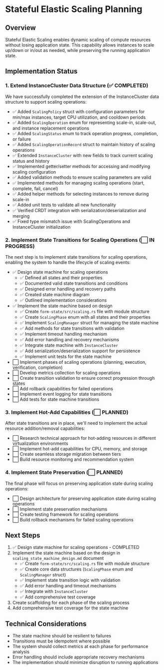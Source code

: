# Stateful Elastic Scaling Planning

## Overview

Stateful Elastic Scaling enables dynamic scaling of compute resources without losing application state. This capability allows instances to scale up/down or in/out as needed, while preserving the running application state.

## Implementation Status

### 1. Extend InstanceCluster Data Structure (✅ COMPLETED)

We have successfully completed the extension of the InstanceCluster data structure to support scaling operations:

- ✅ Added `ScalingPolicy` struct with configuration parameters for min/max instances, target CPU utilization, and cooldown periods
- ✅ Added `ScalingOperation` enum for representing scale-in, scale-out, and instance replacement operations
- ✅ Added `ScalingStatus` enum to track operation progress, completion, or failure
- ✅ Added `ScalingOperationRecord` struct to maintain history of scaling operations
- ✅ Extended `InstanceCluster` with new fields to track current scaling status and history
- ✅ Implemented getter/setter methods for accessing and modifying scaling configuration
- ✅ Added validation methods to ensure scaling parameters are valid
- ✅ Implemented methods for managing scaling operations (start, complete, fail, cancel)
- ✅ Added helper methods for selecting instances to remove during scale-in
- ✅ Added unit tests to validate all new functionality
- ✅ Verified CRDT integration with serialization/deserialization and merging
- ✅ Fixed type mismatch issue with ScalingOperations and InstanceCluster initialization

### 2. Implement State Transitions for Scaling Operations (⬜ IN PROGRESS)

The next step is to implement state transitions for scaling operations, enabling the system to handle the lifecycle of scaling events:

- ✅ Design state machine for scaling operations
  - ✅ Defined all states and their properties
  - ✅ Documented valid state transitions and conditions
  - ✅ Designed error handling and recovery paths
  - ✅ Created state machine diagram
  - ✅ Outlined implementation considerations
- ✅ Implement the state machine based on design
  - ✅ Create `form-state/src/scaling.rs` file with module structure
  - ✅ Create `ScalingPhase` enum with all states and their properties
  - ✅ Implement `ScalingManager` struct for managing the state machine
  - ✅ Add methods for state transitions with validation
  - ✅ Implement timeout handling mechanism
  - ✅ Add error handling and recovery mechanisms
  - ✅ Integrate state machine with `InstanceCluster`
  - ✅ Add serialization/deserialization support for persistence
  - ✅ Implement unit tests for the state machine
- ⬜ Implement phases of scaling operations (planning, execution, verification, completion)
- ⬜ Develop metrics collection for scaling operations
- ⬜ Create transition validation to ensure correct progression through states
- ⬜ Add rollback capabilities for failed operations
- ⬜ Implement event logging for state transitions
- ⬜ Add tests for state machine transitions

### 3. Implement Hot-Add Capabilities (⬜ PLANNED)

After state transitions are in place, we'll need to implement the actual resource addition/removal capabilities:

- ⬜ Research technical approach for hot-adding resources in different virtualization environments
- ⬜ Implement hot-add capabilities for CPU, memory, and storage
- ⬜ Create seamless storage migration between tiers
- ⬜ Build resource monitoring and recommendation system

### 4. Implement State Preservation (⬜ PLANNED)

The final phase will focus on preserving application state during scaling operations:

- ⬜ Design architecture for preserving application state during scaling operations
- ⬜ Implement state preservation mechanisms
- ⬜ Create testing framework for scaling operations
- ⬜ Build rollback mechanisms for failed scaling operations

## Next Steps

1. ✅ Design state machine for scaling operations - COMPLETED
2. Implement the state machine based on the design in `scaling_state_machine_design.md` document
   - ✅ Create `form-state/src/scaling.rs` file with module structure
   - ✅ Create core data structures (`ScalingPhase` enum and `ScalingManager` struct)
   - ✅ Implement state transition logic with validation
   - ✅ Add error handling and timeout mechanisms
   - ✅ Integrate with `InstanceCluster`
   - ✅ Add comprehensive test coverage
3. Create scaffolding for each phase of the scaling process
4. Add comprehensive test coverage for the state machine

## Technical Considerations

- The state machine should be resilient to failures
- Transitions must be idempotent where possible
- The system should collect metrics at each phase for performance analysis
- Error handling should include appropriate recovery mechanisms
- The implementation should minimize disruption to running applications 